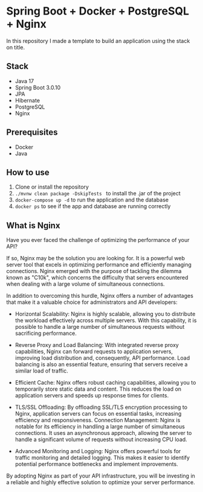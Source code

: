 # Spring Boot + Docker + PostgreSQL + Nginx

In this repository I made a template to build an application using the stack on title.

## Stack
- Java 17
- Spring Boot 3.0.10
- JPA
- Hibernate
- PostgreSQL
- Nginx

## Prerequisites
- Docker
- Java

## How to use
1. Clone or install the repository
2. ```./mvnw clean package -DskipTests ``` to install the .jar of the project
3. ```docker-compose up -d``` to run the application and the database
4. ```docker ps``` to see if the app and database are running correctly

## What is Nginx
Have you ever faced the challenge of optimizing the performance of your API?

If so, Nginx may be the solution you are looking for. It is a powerful web server tool that excels in optimizing performance and efficiently managing connections. Nginx emerged with the purpose of tackling the dilemma known as "C10k", which concerns the difficulty that servers encountered when dealing with a large volume of simultaneous connections.

In addition to overcoming this hurdle, Nginx offers a number of advantages that make it a valuable choice for administrators and API developers:

- Horizontal Scalability: Nginx is highly scalable, allowing you to distribute the workload effectively across multiple servers. With this capability, it is possible to handle a large number of simultaneous requests without sacrificing performance.

- Reverse Proxy and Load Balancing: With integrated reverse proxy capabilities, Nginx can forward requests to application servers, improving load distribution and, consequently, API performance. Load balancing is also an essential feature, ensuring that servers receive a similar load of traffic.

- Efficient Cache: Nginx offers robust caching capabilities, allowing you to temporarily store static data and content. This reduces the load on application servers and speeds up response times for clients.

- TLS/SSL Offloading: By offloading SSL/TLS encryption processing to Nginx, application servers can focus on essential tasks, increasing efficiency and responsiveness.
  Connection Management: Nginx is notable for its efficiency in handling a large number of simultaneous connections. It uses an asynchronous approach, allowing the server to handle a significant volume of requests without increasing CPU load.

- Advanced Monitoring and Logging: Nginx offers powerful tools for traffic monitoring and detailed logging. This makes it easier to identify potential performance bottlenecks and implement improvements.

By adopting Nginx as part of your API infrastructure, you will be investing in a reliable and highly effective solution to optimize your server performance.